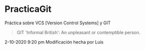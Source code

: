 # PracticaGit

Práctica sobre VCS [Version Control Systems] y GIT 
> GIT 'Informal British':  An unpleasant or contemptible person.

2-10-2020 9:20 pm Modificación hecha por Luis
